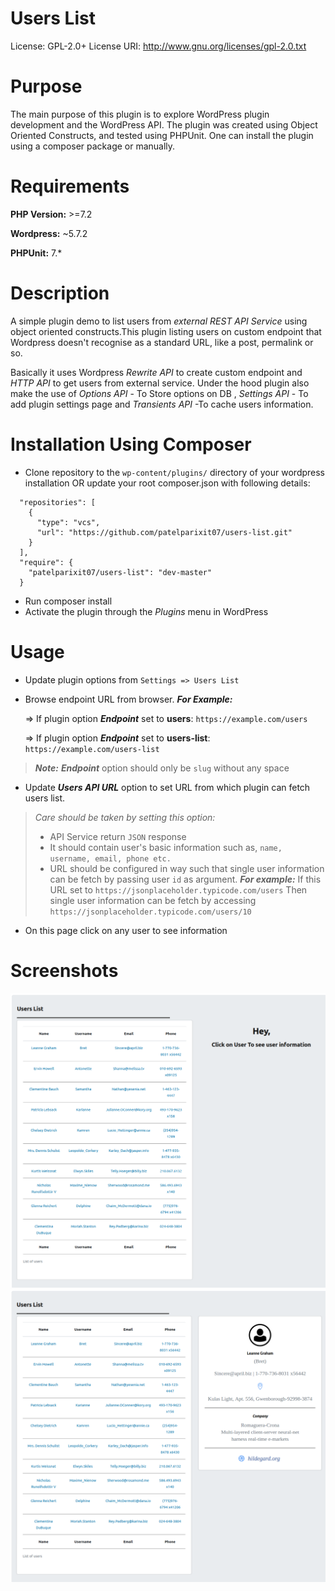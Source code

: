 # Users List

License: GPL-2.0+ License URI: <http://www.gnu.org/licenses/gpl-2.0.txt>

# Purpose
The main purpose of this plugin is to explore WordPress plugin development and the WordPress API. The plugin was created using Object Oriented Constructs, and tested using PHPUnit. One can install the plugin using a composer package or manually.

# Requirements
**PHP Version:** >=7.2

**Wordpress:** ~5.7.2

**PHPUnit:** 7.* 

# Description
A simple plugin demo to list users from *external REST API Service* using object oriented constructs.This plugin listing users on custom endpoint that Wordpress doesn't recognise as a standard URL, like a post, permalink or so. 

Basically it uses Wordpress *Rewrite API* to create custom endpoint and *HTTP API* to get users from external service. Under the hood plugin also make the use of *Options API* - To  Store options on DB , *Settings API* - To add plugin settings page and *Transients API* -To cache users information.

# Installation Using Composer
- Clone repository to the ```wp-content/plugins/``` directory of your wordpress installation OR update your root composer.json with following details:
```
  "repositories": [
    {
      "type": "vcs",
      "url": "https://github.com/patelparixit07/users-list.git"
    }
  ],
  "require": {
    "patelparixit07/users-list": "dev-master"
  }
```
- Run composer install
- Activate the plugin through the *Plugins* menu in WordPress

# Usage
- Update plugin options from ```Settings => Users List```
- Browse endpoint URL from browser. ***For Example:*** 

    => If plugin option ***Endpoint*** set to **users**: ```https://example.com/users```

   => If plugin option ***Endpoint*** set to **users-list**: ```https://example.com/users-list```
> ***Note:*** ***Endpoint*** option should only be ```slug``` without any space
- Update ***Users API URL*** option to set URL from which plugin can fetch users list.
> *Care should be taken by setting this option:*
> - API Service return ```JSON``` response
> - It should contain user's basic information such as, ```name, username, email, phone etc.```
> - URL should be configured in way such that single user information can be fetch by passing user `id` as argument. ***For example:***  If this URL set to ```https://jsonplaceholder.typicode.com/users``` 
      Then single user information can be fetch by accessing ```https://jsonplaceholder.typicode.com/users/10```

- On this page click on any user to see information

# Screenshots

<div class="row">
  <div class="column">
    <img src="public/images/Screenshot_1.png">
  </div>
  <div class="column">
    <img src="public/images/Screenshot_2.png">
  </div>
</div>